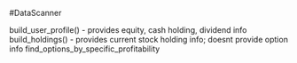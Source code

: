 #DataScanner

build_user_profile() - provides equity, cash holding, dividend info
build_holdings() - provides current stock holding info; doesnt provide option info
find_options_by_specific_profitability
